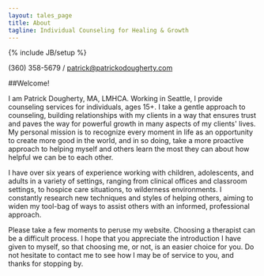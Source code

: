 ```yaml
---
layout: tales_page
title: About
tagline: Individual Counseling for Healing & Growth
---
```

{% include JB/setup %}

(360) 358-5679 / patrick@patrickodougherty.com

##Welcome!

I am Patrick Dougherty, MA, LMHCA. Working in Seattle, I provide counseling services for individuals, ages 15+. I take a gentle approach to counseling, building relationships with my clients in a way that ensures trust and paves the way for powerful growth in many aspects of my clients' lives. My personal mission is to recognize every moment in life as an opportunity to create more good in the world, and in so doing, take a more proactive approach to helping myself and others learn the most they can about how helpful we can be to each other.

I have over six years of experience working with children, adolescents, and adults in a variety of settings, ranging from clinical offices and classroom settings, to hospice care situations, to wilderness environments. I constantly research new techniques and styles of helping others, aiming to widen my tool-bag of ways to assist others with an informed, professional approach.

Please take a few moments to peruse my website. Choosing a therapist can be a difficult process. I hope that you appreciate the introduction I have given to myself, so that choosing me, or not, is an easier choice for you. Do not hesitate to contact me to see how I may be of service to you, and thanks for stopping by.
